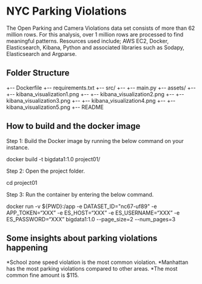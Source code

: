 # NYC Parking Violations

The Open Parking and Camera Violations data set consists of more than 62 million rows. For this analysis, over 1 million rows are processed to find meaningful patterns. Resources used include; AWS EC2, Docker, Elasticsearch, Kibana, Python and associated libraries such as Sodapy, Elasticsearch and Argparse.

## Folder Structure


+-- Dockerfile
+-- requirements.txt
+-- src/
+-- +-- main.py
+-- assets/
+-- +-- kibana_visualization1.png
+-- +-- kibana_visualization2.png
+-- +-- kibana_visualization3.png
+-- +-- kibana_visualization4.png
+-- +-- kibana_visualization5.png
+-- README

## How to build and the docker image

Step 1: Build the Docker image by running the below command on your instance. 

docker build -t bigdata1:1.0 project01/

Step 2: Open the project folder.

cd project01

Step 3: Run the container by entering the below command.

docker run -v ${PWD}:/app -e DATASET_ID="nc67-uf89" -e APP_TOKEN=“XXX” -e ES_HOST=“XXX” -e ES_USERNAME=“XXX” -e ES_PASSWORD=“XXX” bigdata1:1.0 --page_size=2 --num_pages=3 

## Some insights about parking violations happening

*School zone speed violation is the most common violation.
*Manhattan has the most parking violations compared to other areas.
*The most common fine amount is $115. 
